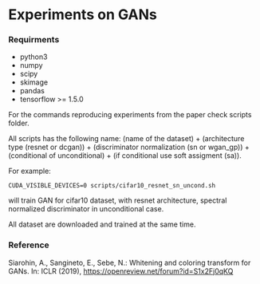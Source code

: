 # Experiments on GANs

### Requirments
* python3
* numpy
* scipy
* skimage
* pandas
* tensorflow >= 1.5.0


For the commands reproducing experiments from the paper check scripts folder.

All scripts has the following name: (name of the dataset) + (architecture type (resnet or dcgan)) +
(discriminator normalization (sn or wgan_gp)) + (conditional of unconditional) + (if conditional use soft assigment (sa)).

For example:

```CUDA_VISIBLE_DEVICES=0 scripts/cifar10_resnet_sn_uncond.sh```

will train GAN for cifar10 dataset, with resnet architecture, spectral normalized discriminator in unconditional case.


All dataset are downloaded and trained at the same time.


### Reference
Siarohin, A., Sangineto, E., Sebe, N.: Whitening and coloring transform for GANs.
In: ICLR (2019), https://openreview.net/forum?id=S1x2Fj0qKQ

